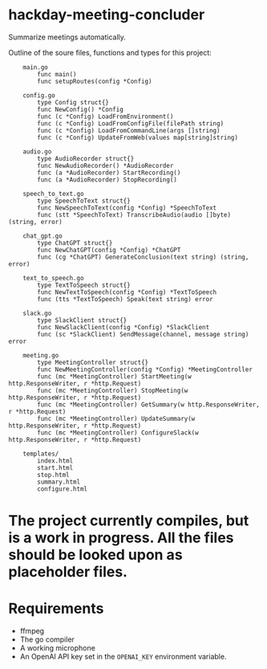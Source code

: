 # hackday-meeting-concluder

Summarize meetings automatically.

Outline of the soure files, functions and types for this project:

```
    main.go
        func main()
        func setupRoutes(config *Config)

    config.go
        type Config struct{}
        func NewConfig() *Config
        func (c *Config) LoadFromEnvironment()
        func (c *Config) LoadFromConfigFile(filePath string)
        func (c *Config) LoadFromCommandLine(args []string)
        func (c *Config) UpdateFromWeb(values map[string]string)

    audio.go
        type AudioRecorder struct{}
        func NewAudioRecorder() *AudioRecorder
        func (a *AudioRecorder) StartRecording()
        func (a *AudioRecorder) StopRecording()

    speech_to_text.go
        type SpeechToText struct{}
        func NewSpeechToText(config *Config) *SpeechToText
        func (stt *SpeechToText) TranscribeAudio(audio []byte) (string, error)

    chat_gpt.go
        type ChatGPT struct{}
        func NewChatGPT(config *Config) *ChatGPT
        func (cg *ChatGPT) GenerateConclusion(text string) (string, error)

    text_to_speech.go
        type TextToSpeech struct{}
        func NewTextToSpeech(config *Config) *TextToSpeech
        func (tts *TextToSpeech) Speak(text string) error

    slack.go
        type SlackClient struct{}
        func NewSlackClient(config *Config) *SlackClient
        func (sc *SlackClient) SendMessage(channel, message string) error

    meeting.go
        type MeetingController struct{}
        func NewMeetingController(config *Config) *MeetingController
        func (mc *MeetingController) StartMeeting(w http.ResponseWriter, r *http.Request)
        func (mc *MeetingController) StopMeeting(w http.ResponseWriter, r *http.Request)
        func (mc *MeetingController) GetSummary(w http.ResponseWriter, r *http.Request)
        func (mc *MeetingController) UpdateSummary(w http.ResponseWriter, r *http.Request)
        func (mc *MeetingController) ConfigureSlack(w http.ResponseWriter, r *http.Request)

    templates/
        index.html
        start.html
        stop.html
        summary.html
        configure.html
```

# The project currently compiles, but is a work in progress. All the files should be looked upon as placeholder files.

# Requirements

* ffmpeg
* The go compiler
* A working microphone
* An OpenAI API key set in the `OPENAI_KEY` environment variable.
